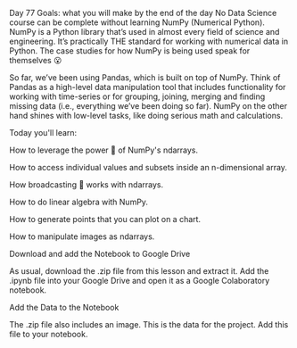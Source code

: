 Day 77 Goals: what you will make by the end of the day
No Data Science course can be complete without learning NumPy (Numerical Python). NumPy is a Python library that’s used in almost every field of science and engineering. It’s practically THE standard for working with numerical data in Python. The case studies for how NumPy is being used speak for themselves 😮 


So far, we’ve been using Pandas, which is built on top of NumPy. Think of Pandas as a high-level data manipulation tool that includes functionality for working with time-series or for grouping, joining, merging and finding missing data (i.e., everything we’ve been doing so far). NumPy on the other hand shines with low-level tasks, like doing serious math and calculations.



Today you'll learn:

How to leverage the power 💪 of NumPy's ndarrays.

How to access individual values and subsets inside an n-dimensional array.

How broadcasting 📣 works with ndarrays.

How to do linear algebra with NumPy.

How to generate points that you can plot on a chart.

How to manipulate images as ndarrays.



Download and add the Notebook to Google Drive

As usual, download the .zip file from this lesson and extract it. Add the .ipynb file into your Google Drive and open it as a Google Colaboratory notebook.



Add the Data to the Notebook

The .zip file also includes an image. This is the data for the project. Add this file to your notebook.

